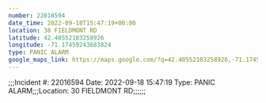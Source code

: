 ```yaml
---
number: 22016594
date_time: 2022-09-18T15:47:19+00:00
location: 30 FIELDMONT RD
latitude: 42.40552103258926
longitude: -71.17459243683824
type: PANIC ALARM
google_maps_link: https://maps.google.com/?q=42.40552103258926,-71.17459243683824
---
```


;;;Incident #: 22016594   Date: 2022-09-18 15:47:19   Type: PANIC ALARM;;;Location: 30 FIELDMONT RD;;;;;;
